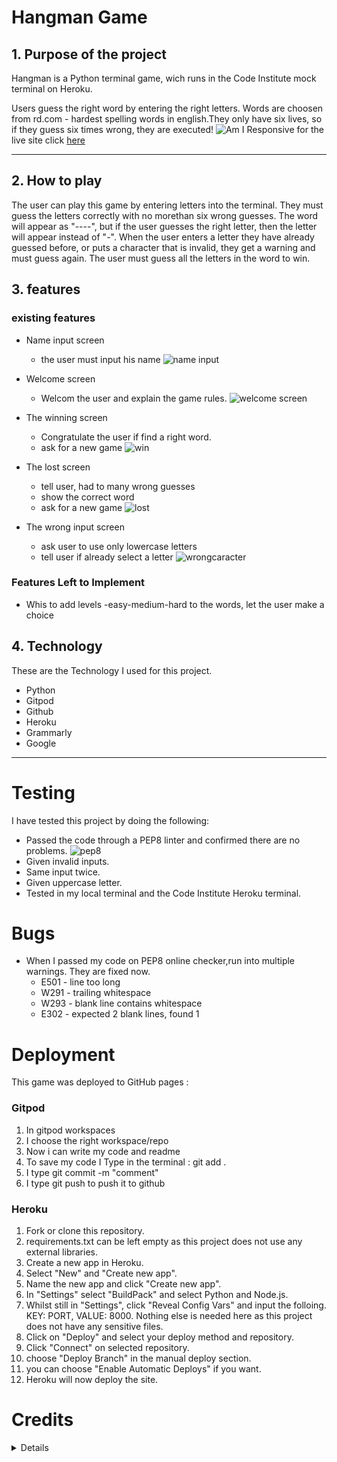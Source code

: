 # Hangman Game
## 1. Purpose of the project

Hangman is a Python terminal game, wich runs in the Code Institute mock terminal on Heroku.

Users guess the right word by entering the right letters.
Words are choosen from rd.com - hardest spelling words in english.They only have six lives, so if they guess six times wrong, they are executed!
![Am I Responsive](/images/imresponsive.jpeg)
for the live site click
[here](https://project3hangman.herokuapp.com/)

---

## 2. How to play
 The user can play this game by entering letters into the terminal. They must guess the letters correctly with no morethan six wrong guesses. The word will appear as "----", but if the user guesses the right letter, then the letter will appear instead of "-". When the user enters a letter they have already guessed before, or puts a character that is invalid, they get a warning and must guess again. The user must guess all the letters in the word to win.
## 3. features
 ### existing features
 - Name input screen 
   - the user must input his name
 ![name input](/images/name.jpeg)

 - Welcome screen
   - Welcom the user and explain the game rules.
![welcome screen](/images/welcome.jpeg)

 - The winning screen
   - Congratulate the user if find a right word.
   - ask for a new game
  ![win](/images/win.jpeg)

 - The lost screen  
   - tell user, had to many wrong guesses
   - show the correct word 
   - ask for a new game
   ![lost](/images/lost.jpeg)
 
 - The wrong input screen
   - ask user to use only lowercase letters
   - tell user if already select a letter
  ![wrongcaracter](/images/wrong.jpeg)

### Features Left to Implement
- Whis to add levels -easy-medium-hard to the words, let the user make a choice

## 4. Technology
These are the Technology I used for this project.
- Python
- Gitpod
- Github
- Heroku
- Grammarly
- Google


---

# Testing
I have tested this project by doing the following:

- Passed the code through a PEP8 linter and confirmed there are no problems.
![pep8](/images/pep8.jpeg)
- Given invalid inputs.
- Same input twice.
- Given uppercase letter.
- Tested in my local terminal and the Code Institute Heroku terminal.

# Bugs
- When I passed my code on PEP8 online checker,run into multiple warnings.
They are fixed now.
  - E501 - line too long
  - W291 - trailing whitespace
  - W293 - blank line contains whitespace
  - E302 - expected 2 blank lines, found 1



# Deployment
This game was deployed to GitHub pages :

### Gitpod

1. In gitpod workspaces
2. I choose the right workspace/repo
3. Now i can write my code and readme
4. To save my code I Type in the terminal : git add .
5. I type git commit -m "comment"
6. I type git push to push it to github

### Heroku

1. Fork or clone this repository.
2. requirements.txt can be left empty as this project does not use any external libraries.
3. Create a new app in Heroku.
4. Select "New" and "Create new app".
5. Name the new app and click "Create new app".
6. In "Settings" select "BuildPack" and select Python and Node.js.
7. Whilst still in "Settings", click "Reveal Config Vars" and input the folloing. KEY: PORT, VALUE: 8000. Nothing else is needed here as this project does not have any sensitive files.
8. Click on "Deploy" and select your deploy method and repository.
9. Click "Connect" on selected repository.
10. choose "Deploy Branch" in the manual deploy section.
11. you can choose "Enable Automatic Deploys" if you want.
10. Heroku will now deploy the site.

# Credits
<details>
<li>my mentor Spencer Barriball
</li>
<li>inwentinpython.com site helped me from the beginning through to the finish of my project</li>
<li>My cohort channel helped in fixing typing errors, and give me support on my hard days.</li>
<li>stackoverflow.com helped me from the beginning through to the finish of my project</li>
<li>My second project - The Doors Quiz helped me for writing my README. </li>
<li>Slack  #peer-code-review helped me writing my README.</li>
<li>Timer from "yo.fun"</li>
</details>